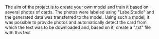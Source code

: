 The aim of the project is to create your own model and train it based on several photos of cards. The photos were labeled using "LabelStudio" and the generated data was transferred to the model.
Using such a model, it was possible to provide photos and automatically detect the card from which the text was to be downloaded and, based on it, create a ".txt" file with this text
